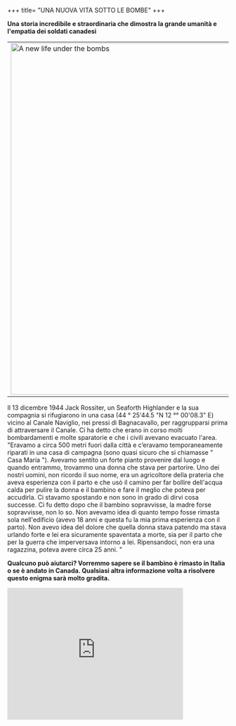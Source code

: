 +++
title= "UNA NUOVA VITA SOTTO LE BOMBE"
+++

**Una storia incredibile e straordinaria che dimostra la grande umanità e l'empatia dei soldati canadesi**

<table>
<tr>
<td >
<a href="/images/files/Newlife.jpg" target=_blank>
<img src="/images/files/Newlife.jpg" title="A new life under the bombs" width="700" height="800">
</a>
</td>

</tr>
</table>
Il 13 dicembre 1944 Jack Rossiter, un Seaforth Highlander e la sua compagnia si rifugiarono in una casa (44 ° 25'44.5 "N 12 °° 00'08.3" E) vicino al Canale Naviglio, nei pressi di Bagnacavallo, per raggrupparsi prima di attraversare il Canale. Ci ha detto che erano in corso molti bombardamenti e molte sparatorie e che i civili avevano evacuato l'area. "Eravamo a circa 500 metri fuori dalla città e c’eravamo temporaneamente riparati in una casa di campagna  (sono quasi sicuro che si chiamasse " Casa Maria "). Avevamo sentito un forte pianto provenire dal luogo e quando entrammo, trovammo una donna che stava per partorire. Uno dei nostri uomini, non ricordo il suo nome,  era un agricoltore della prateria che aveva esperienza con il parto e che usò il camino per far bollire dell'acqua calda per pulire la donna e il bambino e fare il meglio che poteva per accudirla. Ci stavamo spostando e non sono in grado di dirvi cosa successe. Ci fu detto dopo che il bambino sopravvisse,  la madre forse sopravvisse, non lo so.  Non avevamo idea di quanto tempo fosse rimasta sola nell'edificio (avevo 18 anni e questa fu la mia prima esperienza con il parto). Non avevo idea del dolore che quella donna stava patendo  ma stava urlando forte  e lei era sicuramente spaventata a morte, sia per il parto che per la guerra che imperversava intorno a lei. Ripensandoci, non era una ragazzina, poteva avere circa 25 anni. "


**Qualcuno può aiutarci? Vorremmo sapere se il bambino è rimasto in Italia o se è andato in Canada.
Qualsiasi altra informazione volta a risolvere questo enigma sarà molto gradita.**


<iframe src="https://www.google.com/maps/embed?pb=!1m18!1m12!1m3!1d2849.201001301105!2d12.000131315851274!3d44.42903897910228!2m3!1f0!2f0!3f0!3m2!1i1024!2i768!4f13.1!3m3!1m2!1s0x0%3A0x0!2zNDTCsDI1JzQ0LjUiTiAxMsKwMDAnMDguMyJF!5e0!3m2!1sit!2sit!4v1480196488690" width="400" height="300" frameborder="0" style="border:0" allowfullscreen></iframe>
